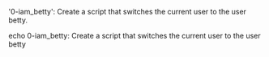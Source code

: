 '0-iam_betty': Create a script that switches the current user to the user betty.

echo 0-iam_betty: Create a script that switches the current user to the user betty
